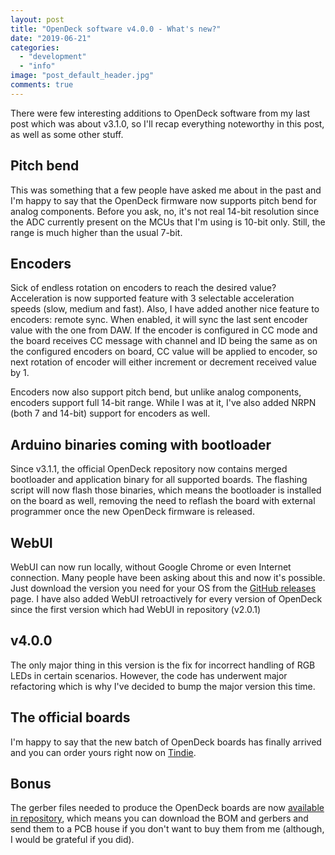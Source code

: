 ```yaml
---
layout: post
title: "OpenDeck software v4.0.0 - What's new?"
date: "2019-06-21"
categories: 
  - "development"
  - "info"
image: "post_default_header.jpg"
comments: true
---
```


There were few interesting additions to OpenDeck software from my last post which was about v3.1.0, so I'll recap everything noteworthy in this post, as well as some other stuff.

## Pitch bend

This was something that a few people have asked me about in the past and I'm happy to say that the OpenDeck firmware now supports pitch bend for analog components. Before you ask, no, it's not real 14-bit resolution since the ADC currently present on the MCUs that I'm using is 10-bit only. Still, the range is much higher than the usual 7-bit.

## Encoders

Sick of endless rotation on encoders to reach the desired value? Acceleration is now supported feature with 3 selectable acceleration speeds (slow, medium and fast). Also, I have added another nice feature to encoders: remote sync. When enabled, it will sync the last sent encoder value with the one from DAW. If the encoder is configured in CC mode and the board receives CC message with channel and ID being the same as on the configured encoders on board, CC value will be applied to encoder, so next rotation of encoder will either increment or decrement received value by 1.

Encoders now also support pitch bend, but unlike analog components, encoders support full 14-bit range. While I was at it, I've also added NRPN (both 7 and 14-bit) support for encoders as well.

## Arduino binaries coming with bootloader

Since v3.1.1, the official OpenDeck repository now contains merged bootloader and application binary for all supported boards. The flashing script will now flash those binaries, which means the bootloader is installed on the board as well, removing the need to reflash the board with external programmer once the new OpenDeck firmware is released.

## WebUI

WebUI can now run locally, without Google Chrome or even Internet connection. Many people have been asking about this and now it's possible. Just download the version you need for your OS from the [GitHub releases](https://github.com/paradajz/OpenDeck/releases) page. I have also added WebUI retroactively for every version of OpenDeck since the first version which had WebUI in repository (v2.0.1)

## v4.0.0

The only major thing in this version is the fix for incorrect handling of RGB LEDs in certain scenarios. However, the code has underwent major refactoring which is why I've decided to bump the major version this time.

## The official boards

I'm happy to say that the new batch of OpenDeck boards has finally arrived and you can order yours right now on [Tindie](https://www.tindie.com/products/paradajz/opendeck-diy-midi-platform/).

## Bonus

The gerber files needed to produce the OpenDeck boards are now [available in repository](https://github.com/paradajz/OpenDeck/tree/master/bin/sch/opendeck), which means you can download the BOM and gerbers and send them to a PCB house if you don't want to buy them from me (although, I would be grateful if you did).
